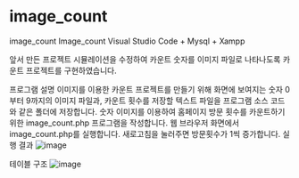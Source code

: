 # image_count
image_count
Image_count
Visual Studio Code + Mysql + Xampp

앞서 만든 프로젝트 시뮬레이션을 수정하여 카운트 숫자를 이미지 파일로 나타나도록 카운트 프로젝트를 구현하였습니다.

프로그램 설명
이미지를 이용한 카운트 프로젝트를 만들기 위해 화면에 보여지는 숫자 0부터 9까지의 이미지 파일과, 카운트 횟수를 저장할 텍스트 파일을 프로그램 소스 코드와 같은 폴더에 저장합니다.
숫자 이미지를 이용하여 홈페이지 방문 횟수를 카운트하기 위한 image_count.php 프로그램을 작성합니다.
웹 브라우저 화면에서 image_count.php를 실행합니다. 새로고침을 눌러주면 방문횟수가 1씩 증가합니다.
실행 결과
![image](https://user-images.githubusercontent.com/81358269/173297144-f9d09133-580f-433f-aa04-df51fd7cca39.png)

테이블 구조
![image](https://user-images.githubusercontent.com/81358269/173297121-dbc145a9-14f3-48ef-8845-a4af3311647f.png)
